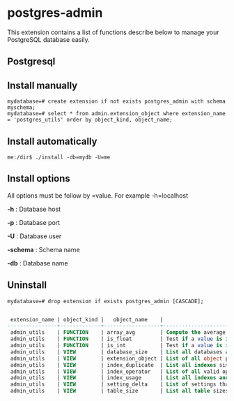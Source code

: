 postgres-admin
====================

This extension contains a list of functions describe below to manage your PostgreSQL database easily.


## Postgresql

Install manually
-----------------

```
mydatabase=# create extension if not exists postgres_admin with schema myschema;
mydatabase=# select * from admin.extension_object where extension_name = 'postgres_utils' order by object_kind, object_name;
```

Install automatically
----------------------
```
me:/dir$ ./install -db=mydb -U=me
```

Install options
----------------
All options must be follow by =value. For example -h=localhost

**-h** : Database host

**-p** : Database port

**-U** : Database user

**-schema** : Schema name

**-db** : Database name

Uninstall
----------
```
mydatabase=# drop extension if exists postgres_admin [CASCADE];
```

```sql

 extension_name | object_kind |   object_name    |                                   description
----------------+-------------+------------------+---------------------------------------------------------------------------------
 admin_utils    | FUNCTION    | array_avg        | Compute the average of an array
 admin_utils    | FUNCTION    | is_float         | Test if a value is in fact a float
 admin_utils    | FUNCTION    | is_int           | Test if a value is in fact an integer
 admin_utils    | VIEW        | database_size    | List all databases and their disk usage
 admin_utils    | VIEW        | extension_object | List of all object packed in an extension with associated comment
 admin_utils    | VIEW        | index_duplicate  | List all indexes similar to each other, you should keep an eye on those indexes
 admin_utils    | VIEW        | index_operator   | List of all valid operators for an index
 admin_utils    | VIEW        | index_usage      | List all indexes and index usage statistics, easily find unused indexes
 admin_utils    | VIEW        | setting_delta    | List of settings that have been changed from the default by any source
 admin_utils    | VIEW        | table_size       | List all table sizes, index sizes and various size-related metrics
```
